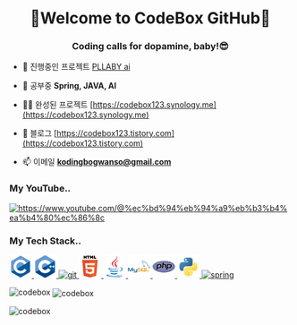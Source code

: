 <h1 align="center">👋Welcome to CodeBox GitHub👋</h1>
<h3 align="center">Coding calls for dopamine, baby!😎</h3>

- 🔭 진행중인 프로젝트 [PLLABY ai](https://github.com/hongjunpyo123/lab-ai-web-chatbot)

- 🌱 공부중 **Spring, JAVA, AI**

- 👨‍💻 완성된 프로젝트 [https://codebox123.synology.me](https://codebox123.synology.me)

- 📝 블로그 [https://codebox123.tistory.com](https://codebox123.tistory.com)

- 📫 이메일 **kodingbogwanso@gmail.com**

<h3 align="left">My YouTube..</h3>
<p align="left">
<a href="https://www.youtube.com/c/https://www.youtube.com/@%ec%bd%94%eb%94%a9%eb%b3%b4%ea%b4%80%ec%86%8c" target="blank"><img align="center" src="https://raw.githubusercontent.com/rahuldkjain/github-profile-readme-generator/master/src/images/icons/Social/youtube.svg" alt="https://www.youtube.com/@%ec%bd%94%eb%94%a9%eb%b3%b4%ea%b4%80%ec%86%8c" height="30" width="40" /></a>
</p>

<h3 align="left">My Tech Stack..</h3>
<p align="left"> <a href="https://www.cprogramming.com/" target="_blank" rel="noreferrer"> <img src="https://raw.githubusercontent.com/devicons/devicon/master/icons/c/c-original.svg" alt="c" width="40" height="40"/> </a> <a href="https://www.w3schools.com/cpp/" target="_blank" rel="noreferrer"> <img src="https://raw.githubusercontent.com/devicons/devicon/master/icons/cplusplus/cplusplus-original.svg" alt="cplusplus" width="40" height="40"/> </a> <a href="https://git-scm.com/" target="_blank" rel="noreferrer"> <img src="https://www.vectorlogo.zone/logos/git-scm/git-scm-icon.svg" alt="git" width="40" height="40"/> </a> <a href="https://www.w3.org/html/" target="_blank" rel="noreferrer"> <img src="https://raw.githubusercontent.com/devicons/devicon/master/icons/html5/html5-original-wordmark.svg" alt="html5" width="40" height="40"/> </a> <a href="https://www.java.com" target="_blank" rel="noreferrer"> <img src="https://raw.githubusercontent.com/devicons/devicon/master/icons/java/java-original.svg" alt="java" width="40" height="40"/> </a> <a href="https://www.mysql.com/" target="_blank" rel="noreferrer"> <img src="https://raw.githubusercontent.com/devicons/devicon/master/icons/mysql/mysql-original-wordmark.svg" alt="mysql" width="40" height="40"/> </a> <a href="https://www.php.net" target="_blank" rel="noreferrer"> <img src="https://raw.githubusercontent.com/devicons/devicon/master/icons/php/php-original.svg" alt="php" width="40" height="40"/> </a> <a href="https://www.python.org" target="_blank" rel="noreferrer"> <img src="https://raw.githubusercontent.com/devicons/devicon/master/icons/python/python-original.svg" alt="python" width="40" height="40"/> </a> <a href="https://spring.io/" target="_blank" rel="noreferrer"> <img src="https://www.vectorlogo.zone/logos/springio/springio-icon.svg" alt="spring" width="40" height="40"/> </a> </p>

<p><img align="left" src="https://github-readme-stats.vercel.app/api/top-langs?username=codebox&show_icons=true&locale=en&layout=compact" alt="codebox" /></p>

<p>&nbsp;<img align="center" src="https://github-readme-stats.vercel.app/api?username=codebox&show_icons=true&locale=en" alt="codebox" /></p>

<p><img align="center" src="https://github-readme-streak-stats.herokuapp.com/?user=codebox&" alt="codebox" /></p>
